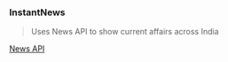 ### InstantNews
> Uses News API to show current affairs across India

[News API](https://newsapi.org/)
